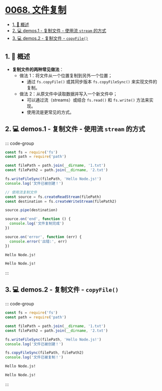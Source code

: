 # [0068. 文件复制](https://github.com/tnotesjs/TNotes.nodejs/tree/main/notes/0068.%20%E6%96%87%E4%BB%B6%E5%A4%8D%E5%88%B6)

<!-- region:toc -->

- [1. 📝 概述](#1--概述)
- [2. 💻 demos.1 - 复制文件 - 使用流 `stream` 的方式](#2--demos1---复制文件---使用流-stream-的方式)
- [3. 💻 demos.2 - 复制文件 - `copyFile()`](#3--demos2---复制文件---copyfile)

<!-- endregion:toc -->

## 1. 📝 概述

- **复制文件的两种常见做法**：
  - 做法 1：将文件从一个位置复制到另外一个位置；
    - 通过 `fs.copyFile()` 或其同步版本 `fs.copyFileSync()` 来实现文件的复制。
  - 做法 2：从原文件中读取数据并写入一个新文件中；
    - 可以通过流（streams）或结合 `fs.read()` 和 `fs.write()` 方法来实现。
    - 使用流是更常见的方式。

## 2. 💻 demos.1 - 复制文件 - 使用流 `stream` 的方式

::: code-group

```js [1.cjs]
const fs = require('fs')
const path = require('path')

const filePath = path.join(__dirname, '1.txt')
const filePath2 = path.join(__dirname, '2.txt')

fs.writeFileSync(filePath, 'Hello Node.js!')
console.log('文件已被创建！')

// 使用流复制文件
const source = fs.createReadStream(filePath)
const destination = fs.createWriteStream(filePath2)

source.pipe(destination)

source.on('end', function () {
  console.log('文件复制完成')
})

source.on('error', function (err) {
  console.error('出错:', err)
})
```

```txt [1.txt]
Hello Node.js!
```

```txt [2.txt]
Hello Node.js!
```

:::

## 3. 💻 demos.2 - 复制文件 - `copyFile()`

::: code-group

```js [1.cjs] {10}
const fs = require('fs')
const path = require('path')

const filePath = path.join(__dirname, '1.txt')
const filePath2 = path.join(__dirname, '2.txt')

fs.writeFileSync(filePath, 'Hello Node.js!')
console.log('文件已被创建！')

fs.copyFileSync(filePath, filePath2)
console.log('文件已被复制！')
```

```txt [1.txt]
Hello Node.js!
```

```txt [2.txt]
Hello Node.js!
```

:::
